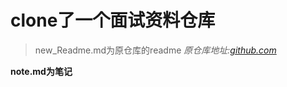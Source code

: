 # clone了一个面试资料仓库
> new_Readme.md为原仓库的readme
*原仓库地址:[github.com](https://github.com/shfshanyue/Daily-Question/tree/master)*

**note.md为笔记**